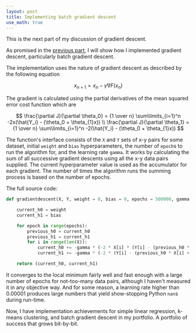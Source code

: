```yaml
---
layout: post
title: Implementing batch gradient descent
use_math: true
---
```


This is the next part of my discussion of gradient descent.

As promised in the [previous part](/gradient-descent-an-introduction/), I will show how I implemented gradient descent, particularly batch gradient descent.

The implementation uses the nature of gradient descent as described by the following equation

$$
x_{n + 1} = x_n - \gamma\nabla{F(x_n)}
$$

The gradient is calculated using the partial derivatives of the mean squared error cost function which are

$$
\frac{\partial J}{\partial \theta_0} = {1 \over n} \sum\limits_{i=1}^n -2x(\hat{Y_i} - (\theta_0 + \theta_{1}x)) \\ \frac{\partial J}{\partial \theta_1} = {1 \over n} \sum\limits_{i=1}^n -2(\hat{Y_i} - (\theta_0 + \theta_{1}x))
$$

The function's interface consists of the `X` and `Y` sets of x-y pairs for some dataset, initial `weight` and `bias` hyperparameters, the number of `epoch`s to run the algorithm for, and the learning rate `gamma`. It works by calculating the sum of all successive gradient descents using all the x-y data pairs supplied. The current hyperparameter value is used as the accumulator for each gradient. The number of times the algorithm runs the summing process is based on the number of epochs.

The full source code:

```python
def gradientdescent(X, Y, weight = 0, bias = 0, epochs = 500000, gamma = 0.00001):

    current_h0 = weight
    current_h1 = bias

    for epoch in range(epochs):
        previous_h0 = current_h0
        previous_h1 = current_h1
        for i in range(len(X)):
            current_h0 += -gamma * (-2 * X[i] * (Y[i] - (previous_h0 * X[i] + previous_h1)))
            current_h1 += -gamma * (-2 * (Y[i] - (previous_h0 * X[i] + previous_h1)))

    return (current_h0, current_h1)
```

It converges to the local minimum fairly well and fast enough with a large number of epochs for not-too-many data pairs, although I haven't measured it in any objective way. And for some reason, a learning rate higher than 0.00001 produces large numbers that yield show-stopping Python `nan`s during run-time.

Now, I have implementation achievements for simple linear regression, k-means clustering, and batch gradient descent in my portfolio. A portfolio of success that grows bit-by-bit.
